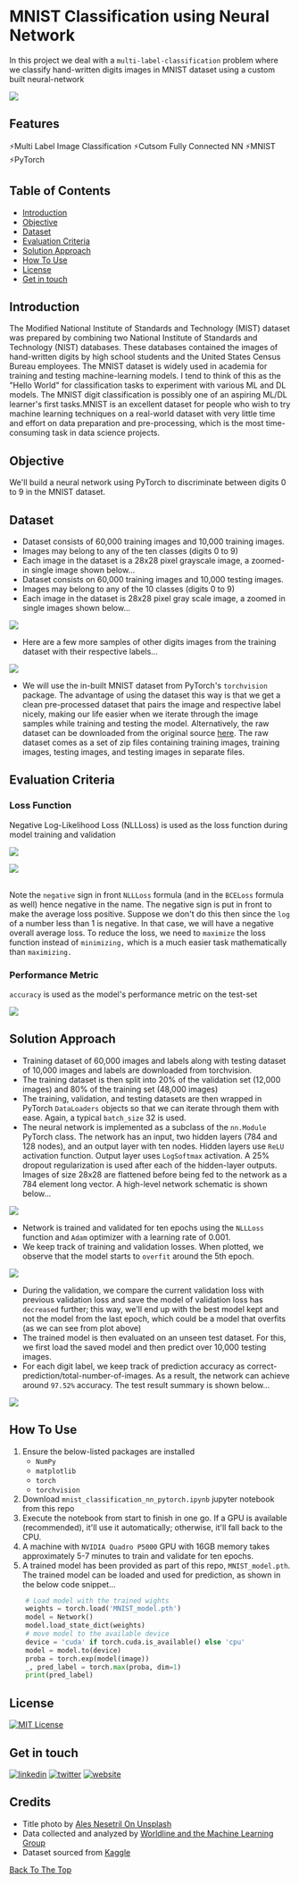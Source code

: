 # MNIST Classification using Neural Network 
In this project we deal with a `multi-label-classification` problem where we classify hand-written digits images in MNIST dataset using a custom built neural-network

![](assets/mnist_intro.jpeg)

## Features
⚡Multi Label Image Classification
⚡Cutsom Fully Connected NN
⚡MNIST
⚡PyTorch

## Table of Contents
- [Introduction](#introduction) 
- [Objective](#objective)
- [Dataset](#dataset)
- [Evaluation Criteria](#evaluation-criteria)
- [Solution Approach](#solution-approach)
- [How To Use](#how-to-use)
- [License](#license)
- [Get in touch](#get-in-touch)

## Introduction
The Modified National Institute of Standards and Technology (MIST) dataset was prepared by combining two National Institute of Standards and Technology (NIST) databases. These databases contained the images of hand-written digits by high school students and the United States Census Bureau employees. The MNIST dataset is widely used in academia for training and testing machine-learning models. I tend to think of this as the "Hello World" for classification tasks to experiment with various ML and DL models. The MNIST digit classification is possibly one of an aspiring ML/DL learner's first tasks.MNIST is an excellent dataset for people who wish to try machine learning techniques on a real-world dataset with very little time and effort on data preparation and pre-processing, which is the most time-consuming task in data science projects.   


## Objective
We'll build a neural network using PyTorch to discriminate between digits 0 to 9 in the MNIST dataset.

## Dataset
- Dataset consists of 60,000 training images and 10,000 training images.
- Images may belong to any of the ten classes (digits 0 to 9)
- Each image in the dataset is a 28x28 pixel grayscale image, a zoomed-in single image shown below...
- Dataset consists on 60,000 training images and 10,000 testing images.
- Images may belong to any of the 10 classes (digits 0 to 9)
- Each image in the dataset is 28x28 pixel gray scale image, a zoomed in single images shown below...

![](assets/mnist_single_image.png)

- Here are a few more samples of other digits images from the training dataset with their respective labels...

![](assets/mnist_samples.png)


- We will use the in-built MNIST dataset from PyTorch's `torchvision` package. The advantage of using the dataset this way is that we get a clean pre-processed dataset that pairs the image and respective label nicely, making our life easier when we iterate through the image samples while training and testing the model. Alternatively, the raw dataset can be downloaded from the original source [here](http://yann.lecun.com/exdb/mnist/). The raw dataset comes as a set of zip files containing training images, training images, testing images, and testing images in separate files.

## Evaluation Criteria

### Loss Function  
Negative Log-Likelihood Loss (NLLLoss) is used as the loss function during model training and validation 

![](assets/logsoftmax.png)

![](assets/nllloss.png)

<br>Note the `negative` sign in front `NLLLoss` formula (and in the `BCELoss` formula as well) hence negative in the name. The negative sign is put in front to make the average loss positive. Suppose we don't do this then since the `log` of a number less than 1 is negative. In that case, we will have a negative overall average loss. To reduce the loss, we need to `maximize` the loss function instead of `minimizing,` which is a much easier task mathematically than `maximizing.`

### Performance Metric

`accuracy` is used as the model's performance metric on the test-set 

![](assets/accuracy.png)

## Solution Approach
- Training dataset of 60,000 images and labels along with testing dataset of 10,000 images and labels are downloaded from torchvision.
- The training dataset is then split into 20% of the validation set (12,000 images) and 80% of the training set (48,000 images)
- The training, validation, and testing datasets are then wrapped in PyTorch `DataLoaders` objects so that we can iterate through them with ease. Again, a typical `batch_size` 32 is used.
- The neural network is implemented as a subclass of the `nn.Module` PyTorch class. The network has an input, two hidden layers (784 and 128 nodes), and an output layer with ten nodes. Hidden layers use `ReLU` activation function. Output layer uses `LogSoftmax` activation. A 25% dropout regularization is used after each of the hidden-layer outputs. Images of size 28x28 are flattened before being fed to the network as a 784 element long vector. A high-level network schematic is shown below...

![](assets/network.png)

- Network is trained and validated for ten epochs using the `NLLLoss` function and `Adam` optimizer with a learning rate of 0.001.
- We keep track of training and validation losses. When plotted, we observe that the model starts to `overfit` around the 5th epoch.

![](assets/loss_plot.png)

- During the validation, we compare the current validation loss with previous validation loss and save the model of validation loss has `decreased` further; this way, we'll end up with the best model kept and not the model from the last epoch, which could be a model that overfits (as we can see from plot above)
- The trained model is then evaluated on an unseen test dataset. For this, we first load the saved model and then predict over 10,000 testing images.
- For each digit label, we keep track of prediction accuracy as correct-prediction/total-number-of-images. As a result, the network can achieve around `97.52%` accuracy. The test result summary is shown below...

![](assets/test_results.png)

## How To Use
1. Ensure the below-listed packages are installed
    - `NumPy`
    - `matplotlib`
    - `torch`
    - `torchvision`
2. Download `mnist_classification_nn_pytorch.ipynb` jupyter notebook from this repo
3. Execute the notebook from start to finish in one go. If a GPU is available (recommended), it'll use it automatically; otherwise, it'll fall back to the CPU. 
4. A machine with `NVIDIA Quadro P5000` GPU with 16GB memory takes approximately 5-7 minutes to train and validate for ten epochs.
5. A trained model has been provided as part of this repo, `MNIST_model.pth`. The trained model can be loaded and used for prediction, as shown in the below code snippet... 

```python
    # Load model with the trained wights
    weights = torch.load('MNIST_model.pth')
    model = Network()
    model.load_state_dict(weights)
    # move model to the available device
    device = 'cuda' if torch.cuda.is_available() else 'cpu'
    model = model.to(device)
    proba = torch.exp(model(image)) 
    _, pred_label = torch.max(proba, dim=1)
    print(pred_label)
```

## License
[![MIT License](https://img.shields.io/badge/License-MIT-green.svg)](https://choosealicense.com/licenses/mit/)

## Get in touch
[![linkedin](https://img.shields.io/badge/linkedin-0A66C2?style=for-the-badge&logo=linkedin&logoColor=white)](https://www.linkedin.com/sssingh)
[![twitter](https://img.shields.io/badge/twitter-1DA1F2?style=for-the-badge&logo=twitter&logoColor=white)](https://twitter.com/_sssingh)
[![website](https://img.shields.io/badge/website-000?style=for-the-badge&logo=ko-fi&logoColor=white)](https://datamatrix-ml.com/)

## Credits
- Title photo by [Ales Nesetril On Unsplash](https://unsplash.com/photos/ex_p4AaBxbs?utm_source=unsplash&utm_medium=referral&utm_content=creditShareLink)
- Data collected and analyzed by [Worldline and the Machine Learning Group](http://mlg.ulb.ac.be) 
- Dataset sourced from [Kaggle](https://www.kaggle.com/)

[Back To The Top](#MNIST-Classification-using-Neural-Network)
